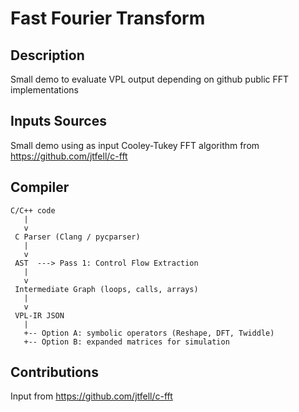 # Fast Fourier Transform

## Description

Small demo to evaluate VPL output depending on github public FFT implementations

## Inputs Sources

Small demo using as input Cooley-Tukey FFT algorithm from https://github.com/jtfell/c-fft 

## Compiler

```
C/C++ code
   |
   v
 C Parser (Clang / pycparser)
   |
   v
 AST  ---> Pass 1: Control Flow Extraction
   |
   v
 Intermediate Graph (loops, calls, arrays)
   |
   v
 VPL-IR JSON
   |
   +-- Option A: symbolic operators (Reshape, DFT, Twiddle)
   +-- Option B: expanded matrices for simulation
```

## Contributions

Input from https://github.com/jtfell/c-fft 

